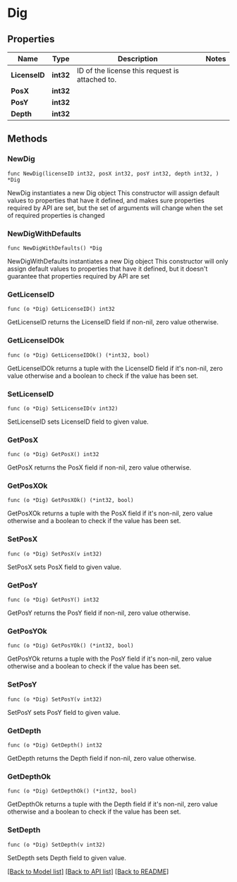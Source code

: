 # Dig

## Properties

Name | Type | Description | Notes
------------ | ------------- | ------------- | -------------
**LicenseID** | **int32** | ID of the license this request is attached to. | 
**PosX** | **int32** |  | 
**PosY** | **int32** |  | 
**Depth** | **int32** |  | 

## Methods

### NewDig

`func NewDig(licenseID int32, posX int32, posY int32, depth int32, ) *Dig`

NewDig instantiates a new Dig object
This constructor will assign default values to properties that have it defined,
and makes sure properties required by API are set, but the set of arguments
will change when the set of required properties is changed

### NewDigWithDefaults

`func NewDigWithDefaults() *Dig`

NewDigWithDefaults instantiates a new Dig object
This constructor will only assign default values to properties that have it defined,
but it doesn't guarantee that properties required by API are set

### GetLicenseID

`func (o *Dig) GetLicenseID() int32`

GetLicenseID returns the LicenseID field if non-nil, zero value otherwise.

### GetLicenseIDOk

`func (o *Dig) GetLicenseIDOk() (*int32, bool)`

GetLicenseIDOk returns a tuple with the LicenseID field if it's non-nil, zero value otherwise
and a boolean to check if the value has been set.

### SetLicenseID

`func (o *Dig) SetLicenseID(v int32)`

SetLicenseID sets LicenseID field to given value.


### GetPosX

`func (o *Dig) GetPosX() int32`

GetPosX returns the PosX field if non-nil, zero value otherwise.

### GetPosXOk

`func (o *Dig) GetPosXOk() (*int32, bool)`

GetPosXOk returns a tuple with the PosX field if it's non-nil, zero value otherwise
and a boolean to check if the value has been set.

### SetPosX

`func (o *Dig) SetPosX(v int32)`

SetPosX sets PosX field to given value.


### GetPosY

`func (o *Dig) GetPosY() int32`

GetPosY returns the PosY field if non-nil, zero value otherwise.

### GetPosYOk

`func (o *Dig) GetPosYOk() (*int32, bool)`

GetPosYOk returns a tuple with the PosY field if it's non-nil, zero value otherwise
and a boolean to check if the value has been set.

### SetPosY

`func (o *Dig) SetPosY(v int32)`

SetPosY sets PosY field to given value.


### GetDepth

`func (o *Dig) GetDepth() int32`

GetDepth returns the Depth field if non-nil, zero value otherwise.

### GetDepthOk

`func (o *Dig) GetDepthOk() (*int32, bool)`

GetDepthOk returns a tuple with the Depth field if it's non-nil, zero value otherwise
and a boolean to check if the value has been set.

### SetDepth

`func (o *Dig) SetDepth(v int32)`

SetDepth sets Depth field to given value.



[[Back to Model list]](../README.md#documentation-for-models) [[Back to API list]](../README.md#documentation-for-api-endpoints) [[Back to README]](../README.md)


